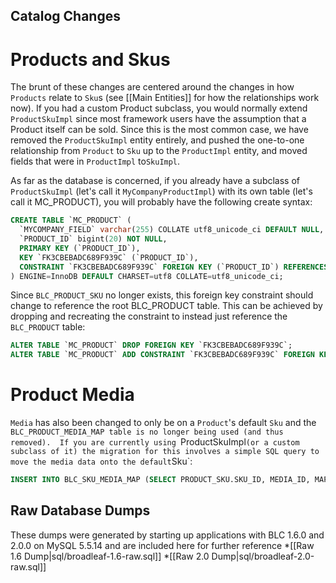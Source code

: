 ## Catalog Changes
# Products and Skus
The brunt of these changes are centered around the changes in how `Products` relate to `Sku`s (see [[Main Entities]] for how the relationships work now).  If you had a custom Product subclass, you would normally extend `ProductSkuImpl` since most framework users have the assumption that a Product itself can be sold.  Since this is the most common case, we have removed the `ProductSkuImpl` entity entirely, and pushed the one-to-one relationship from `Product` to `Sku` up to the `ProductImpl` entity, and moved fields that were in `ProductImpl` to`SkuImpl`.

As far as the database is concerned, if you already have a subclass of `ProductSkuImpl` (let's call it `MyCompanyProductImpl`) with its own table (let's call it MC_PRODUCT), you will probably have the following create syntax:

```sql
CREATE TABLE `MC_PRODUCT` (
  `MYCOMPANY_FIELD` varchar(255) COLLATE utf8_unicode_ci DEFAULT NULL,
  `PRODUCT_ID` bigint(20) NOT NULL,
  PRIMARY KEY (`PRODUCT_ID`),
  KEY `FK3CBEBADC689F939C` (`PRODUCT_ID`),
  CONSTRAINT `FK3CBEBADC689F939C` FOREIGN KEY (`PRODUCT_ID`) REFERENCES `BLC_PRODUCT_SKU` (`PRODUCT_ID`)
) ENGINE=InnoDB DEFAULT CHARSET=utf8 COLLATE=utf8_unicode_ci;
```

Since `BLC_PRODUCT_SKU` no longer exists, this foreign key constraint should change to reference the root BLC_PRODUCT table.  This can be achieved by dropping and recreating the constraint to instead just reference the `BLC_PRODUCT` table:
```sql
ALTER TABLE `MC_PRODUCT` DROP FOREIGN KEY `FK3CBEBADC689F939C`;
ALTER TABLE `MC_PRODUCT` ADD CONSTRAINT `FK3CBEBADC689F939C` FOREIGN KEY (`PRODUCT_ID`) REFERENCES `BLC_PRODUCT` (`PRODUCT_ID`);
```

# Product Media
`Media` has also been changed to only be on a `Product`'s default `Sku` and the `BLC_PRODUCT_MEDIA_MAP table is no longer being used (and thus removed).  If you are currently using `ProductSkuImpl` (or a custom subclass of it) the migration for this involves a simple SQL query to move the media data onto the default `Sku`:
```sql
INSERT INTO BLC_SKU_MEDIA_MAP (SELECT PRODUCT_SKU.SKU_ID, MEDIA_ID, MAP_KEY FROM BLC_PRODUCT_MEDIA_MAP AS PRODUCT_MEDIA_MAP, BLC_PRODUCT_SKU AS PRODUCT_SKU WHERE PRODUCT_MEDIA_MAP.BLC_PRODUCT_PRODUCT_ID = PRODUCT_SKU.PRODUCT_ID);
```

## Raw Database Dumps
These dumps were generated by starting up applications with BLC 1.6.0 and 2.0.0 on MySQL 5.5.14 and are included here for further reference
*[[Raw 1.6 Dump|sql/broadleaf-1.6-raw.sql]]
*[[Raw 2.0 Dump|sql/broadleaf-2.0-raw.sql]]